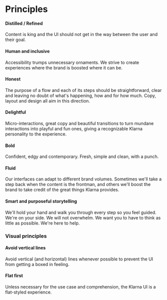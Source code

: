# Principles

#### Distilled / Refined
Content is king and the UI should not get in the way between the user and their goal.

#### Human and inclusive
Accessibility trumps unnecessary ornaments. We strive to create experiences where the brand is boosted where it can be.

#### Honest
The purpose of a flow and each of its steps should be straightforward, clear and leaving no doubt of what's happening, how and for how much. Copy, layout and design all aim in this direction.

#### Delightful
Micro-interactions, great copy and beautiful transitions to turn mundane interactions into playful and fun ones, giving a recognizable Klarna personality to the experience.

#### Bold
Confident, edgy and contemporary. Fresh, simple and clean, with a punch.

#### Fluid
Our interfaces can adapt to different brand volumes. Sometimes we'll take a step back when the content is the frontman, and others we'll boost the brand to take credit of the great things Klarna provides.

#### Smart and purposeful storytelling
We'll hold your hand and walk you through every step so you feel guided. We're on your side. We will not overwhelm. We want you to have to think as little as possible. We're here to help.

### Visual principles

#### Avoid vertical lines
Avoid vertical (and horizontal) lines whenever possible to prevent the UI from getting a boxed in feeling.

#### Flat first
Unless necessary for the use case and comprehension, the Klarna UI is a flat-styled experience. 

